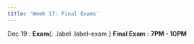 ```yaml
---
title: 'Week 17: Final Exams'
---
```


Dec 19
: **Exam**{: .label .label-exam } **Final Exam**
    : **7PM - 10PM**